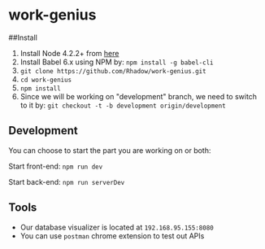 # work-genius

##Install
1. Install Node 4.2.2+ from [here](https://nodejs.org/en/])
2. Install Babel 6.x using NPM by: `npm install -g babel-cli`
3. `git clone https://github.com/Rhadow/work-genius.git`
4. `cd work-genius`
5. `npm install`
6. Since we will be working on "development" branch, we need to switch to it by: `git checkout -t -b development origin/development`


## Development
You can choose to start the part you are working on or both:

Start front-end: `npm run dev`

Start back-end: `npm run serverDev`

## Tools
- Our database visualizer is located at `192.168.95.155:8080`
- You can use `postman` chrome extension to test out APIs
